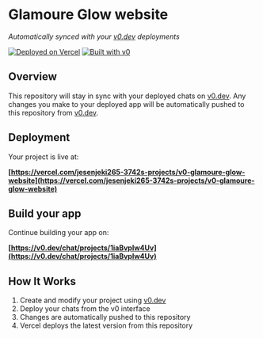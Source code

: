 # Glamoure Glow website

*Automatically synced with your [v0.dev](https://v0.dev) deployments*

[![Deployed on Vercel](https://img.shields.io/badge/Deployed%20on-Vercel-black?style=for-the-badge&logo=vercel)](https://vercel.com/jesenjeki265-3742s-projects/v0-glamoure-glow-website)
[![Built with v0](https://img.shields.io/badge/Built%20with-v0.dev-black?style=for-the-badge)](https://v0.dev/chat/projects/1iaBvplw4Uv)

## Overview

This repository will stay in sync with your deployed chats on [v0.dev](https://v0.dev).
Any changes you make to your deployed app will be automatically pushed to this repository from [v0.dev](https://v0.dev).

## Deployment

Your project is live at:

**[https://vercel.com/jesenjeki265-3742s-projects/v0-glamoure-glow-website](https://vercel.com/jesenjeki265-3742s-projects/v0-glamoure-glow-website)**

## Build your app

Continue building your app on:

**[https://v0.dev/chat/projects/1iaBvplw4Uv](https://v0.dev/chat/projects/1iaBvplw4Uv)**

## How It Works

1. Create and modify your project using [v0.dev](https://v0.dev)
2. Deploy your chats from the v0 interface
3. Changes are automatically pushed to this repository
4. Vercel deploys the latest version from this repository